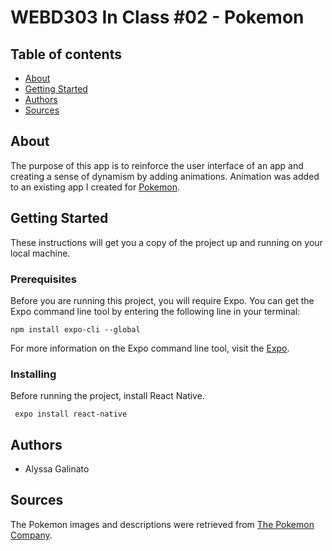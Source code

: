 # WEBD303 In Class #02 - Pokemon

## Table of contents
* [About](#about)
* [Getting Started](#getting-started)
* [Authors](#authors)
* [Sources](#sources)

## About
The purpose of this app is to reinforce the user interface of an app and creating a sense of dynamism by adding animations. Animation was added to an existing app I created for [Pokemon](https://github.com/glnl0063/assignment02).

## Getting Started
These instructions will get you a copy of the project up and running on your local machine.

### Prerequisites ###
Before you are running this project, you will require Expo. You can get the Expo command line tool by entering the following line in your terminal: 
 ~~~
 npm install expo-cli --global
 ~~~
 
For more information on the Expo command line tool, visit the [Expo](https://https://expo.io/learn/). 

### Installing ###
Before running the project, install React Native. 

~~~
 expo install react-native
~~~

## Authors
* Alyssa Galinato

## Sources
The Pokemon images and descriptions were retrieved from [The Pokemon Company](https://www.pokemon.com/us/pokedex/).
